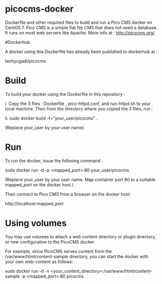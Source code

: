 # picocms-docker
Dockerfile and other required files to build and run a Pico CMS docker on CentOS 7.
Pico CMS is a simple flat file CMS that does not need a database. It runs on most web servers like Apache. More info at : http://picocms.org/

#Dockerhub

A docker using this Dockerfile has already been published to dockerhub at :

techyugadi/picocms


# Build

To build your docker using the Dockerfile in this repository :

i. Copy the 3 files : Dockerfile , pico-httpd.conf, and run-httpd.sh to your local machine. Then from the directory where you copied the 3 files, run :

ii. sudo docker build -t="your_user/picocms" . 

(Replace your_user by your user name)

# Run

To run the docker, issue the follosing command :

sudo docker run -d -p <mapped_port>:80 your_user/picocms

(Replace your_user by your user name. Map container port 80 to a suitable mapped_port on the docker host.)

Then connect to Pico CMS from a browser on the docker host:

http://localhost:mapped_port

# Using volumes

You may use volumes to attach a web content directory or plugin directory, or new configuration to the PicoCMS docker.

For example, since PicoCMS serves content from the /var/www/html/content-sample directory, you can start the docker with your own web-content as follows:

sudo docker run -d -v <your_content_directory>:/var/www/html/content-sample -p <mapped_port>:80 picocms
